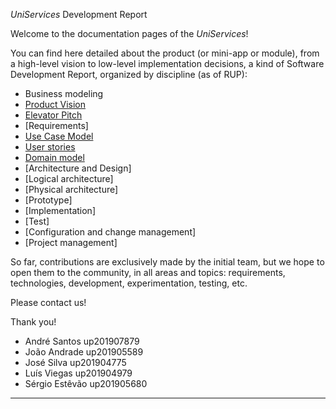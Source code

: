 _UniServices_ Development Report

Welcome to the documentation pages of the _UniServices_!

You can find here detailed about the product (or mini-app or module), from a high-level vision to low-level implementation decisions, a kind of Software Development Report, organized by discipline (as of RUP):

- Business modeling
- [Product Vision](https://github.com/LEIC-ES-2021-22/3LEIC06T1/blob/main/docs/ProductVision.md)
- [Elevator Pitch](https://github.com/LEIC-ES-2021-22/3LEIC06T1/blob/main/docs/ElevatorPitch.md)
- [Requirements]
- [Use Case Model](https://github.com/LEIC-ES-2021-22/3LEIC06T1/blob/main/docs/UseCases.md)
- [User stories](https://github.com/LEIC-ES-2021-22/3LEIC06T1/issues)
- [Domain model](https://github.com/LEIC-ES-2021-22/3LEIC06T1/blob/main/docs/UseCases.md)
- [Architecture and Design]
- [Logical architecture]
- [Physical architecture]
- [Prototype]
- [Implementation]
- [Test]
- [Configuration and change management]
- [Project management]

So far, contributions are exclusively made by the initial team, but we hope to open them to the community, in all areas and topics: requirements, technologies, development, experimentation, testing, etc.

Please contact us!

Thank you!

- André Santos up201907879
- João Andrade up201905589
- José Silva up201904775
- Luís Viegas up201904979
- Sérgio Estêvão up201905680

---

